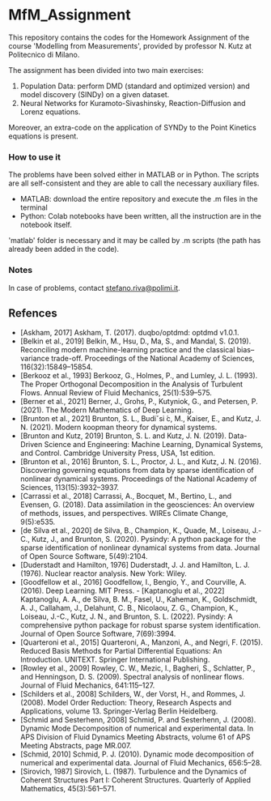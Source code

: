 # MfM_Assignment
This repository contains the codes for the Homework Assignment of the course 'Modelling from Measurements', provided by professor N. Kutz at Politecnico di Milano.

The assignment has been divided into two main exercises:
1. Population Data: perform DMD (standard and optimized version) and model discovery (SINDy) on a given dataset.
2. Neural Networks for Kuramoto-Sivashinsky, Reaction-Diffusion and Lorenz equations.

Moreover, an extra-code on the application of SYNDy to the Point Kinetics equations is present.

### How to use it
The problems have been solved either in MATLAB or in Python. The scripts are all self-consistent and they are able to call the necessary auxiliary files.

- MATLAB: download the entire repository and execute the .m files in the terminal
- Python: Colab notebooks have been written, all the instruction are in the notebook itself.

'matlab' folder is necessary and it may be called by .m scripts (the path has already been added in the code).

### Notes
In case of problems, contact stefano.riva@polimi.it.

## Refences
- [Askham, 2017] Askham, T. (2017). duqbo/optdmd: optdmd v1.0.1.
- [Belkin et al., 2019] Belkin, M., Hsu, D., Ma, S., and Mandal, S. (2019). Reconciling modern machine-learning practice and the classical bias–variance trade-off. Proceedings of the National Academy of Sciences, 116(32):15849–15854.
- [Berkooz et al., 1993] Berkooz, G., Holmes, P., and Lumley, J. L. (1993). The Proper Orthogonal Decomposition in the Analysis of Turbulent Flows. Annual Review of Fluid Mechanics, 25(1):539–575.
- [Berner et al., 2021] Berner, J., Grohs, P., Kutyniok, G., and Petersen, P. (2021). The Modern Mathematics of Deep Learning.
- [Brunton et al., 2021] Brunton, S. L., Budiˇsi ́c, M., Kaiser, E., and Kutz, J. N. (2021). Modern koopman theory for dynamical systems.
- [Brunton and Kutz, 2019] Brunton, S. L. and Kutz, J. N. (2019). Data-Driven Science and Engineering: Machine Learning, Dynamical Systems, and Control. Cambridge University Press, USA, 1st edition.
- [Brunton et al., 2016] Brunton, S. L., Proctor, J. L., and Kutz, J. N. (2016). Discovering governing equations from data by sparse identification of nonlinear dynamical systems. Proceedings of the National Academy of Sciences, 113(15):3932–3937.
- [Carrassi et al., 2018] Carrassi, A., Bocquet, M., Bertino, L., and Evensen, G. (2018). Data assimilation in the geosciences: An overview of methods, issues, and perspectives. WIREs Climate Change, 9(5):e535.
- [de Silva et al., 2020] de Silva, B., Champion, K., Quade, M., Loiseau, J.-C., Kutz, J., and Brunton, S. (2020). Pysindy: A python package for the sparse identification of nonlinear dynamical systems from data. Journal of Open Source Software, 5(49):2104.
- [Duderstadt and Hamilton, 1976] Duderstadt, J. J. and Hamilton, L. J. (1976). Nuclear reactor analysis. New York: Wiley.
- [Goodfellow et al., 2016] Goodfellow, I., Bengio, Y., and Courville, A. (2016). Deep Learning. MIT Press. - [Kaptanoglu et al., 2022] Kaptanoglu, A. A., de Silva, B. M., Fasel, U., Kaheman, K., Goldschmidt, A. J., Callaham, J., Delahunt, C. B., Nicolaou, Z. G., Champion, K., Loiseau, J.-C., Kutz, J. N., and Brunton, S. L. (2022). Pysindy: A comprehensive python package for robust sparse system identification. Journal of Open Source Software, 7(69):3994.
- [Quarteroni et al., 2015] Quarteroni, A., Manzoni, A., and Negri, F. (2015). Reduced Basis Methods for Partial Differential Equations: An Introduction. UNITEXT. Springer International Publishing.
- [Rowley et al., 2009] Rowley, C. W., Mezic, I., Bagheri, S., Schlatter, P., and Henningson, D. S. (2009). Spectral analysis of nonlinear flows. Journal of Fluid Mechanics, 641:115–127.
- [Schilders et al., 2008] Schilders, W., der Vorst, H., and Rommes, J. (2008). Model Order Reduction: Theory, Research Aspects and Applications, volume 13. Springer-Verlag Berlin Heidelberg.
- [Schmid and Sesterhenn, 2008] Schmid, P. and Sesterhenn, J. (2008). Dynamic Mode Decomposition of numerical and experimental data. In APS Division of Fluid Dynamics Meeting Abstracts, volume 61 of APS Meeting Abstracts, page MR.007.
- [Schmid, 2010] Schmid, P. J. (2010). Dynamic mode decomposition of numerical and experimental data. Journal of Fluid Mechanics, 656:5–28.
- [Sirovich, 1987] Sirovich, L. (1987). Turbulence and the Dynamics of Coherent Structures Part I: Coherent Structures. Quarterly of Applied Mathematics, 45(3):561–571.

